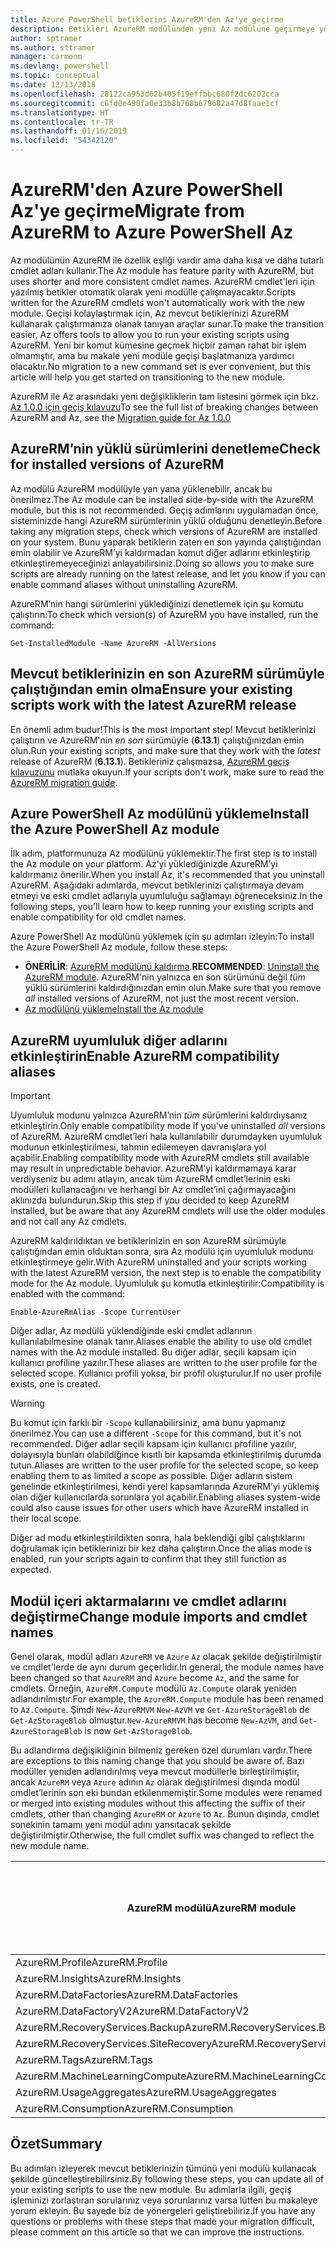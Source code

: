 ```yaml
---
title: Azure PowerShell betiklerini AzureRM'den Az'ye geçirme
description: Betikleri AzureRM modülünden yeni Az modülüne geçirmeye yönelik adımları ve araçları öğrenin.
author: sptramer
ms.author: sttramer
manager: carmonm
ms.devlang: powershell
ms.topic: conceptual
ms.date: 12/13/2018
ms.openlocfilehash: 28122ca953d62b405f19effbbc680f2dc6202cca
ms.sourcegitcommit: c6fd0e490fa0e33b8b768b679682a47d8faae1cf
ms.translationtype: HT
ms.contentlocale: tr-TR
ms.lasthandoff: 01/16/2019
ms.locfileid: "54342120"
---
```

# <a name="migrate-from-azurerm-to-azure-powershell-az"></a><span data-ttu-id="1c950-103">AzureRM'den Azure PowerShell Az'ye geçirme</span><span class="sxs-lookup"><span data-stu-id="1c950-103">Migrate from AzureRM to Azure PowerShell Az</span></span>

<span data-ttu-id="1c950-104">Az modülünün AzureRM ile özellik eşliği vardır ama daha kısa ve daha tutarlı cmdlet adları kullanır.</span><span class="sxs-lookup"><span data-stu-id="1c950-104">The Az module has feature parity with AzureRM, but uses shorter and more consistent cmdlet names.</span></span>
<span data-ttu-id="1c950-105">AzureRM cmdlet'leri için yazılmış betikler otomatik olarak yeni modülle çalışmayacaktır.</span><span class="sxs-lookup"><span data-stu-id="1c950-105">Scripts written for the AzureRM cmdlets won't automatically work with the new module.</span></span> <span data-ttu-id="1c950-106">Geçişi kolaylaştırmak için, Az mevcut betiklerinizi AzureRM kullanarak çalıştırmanıza olanak tanıyan araçlar sunar.</span><span class="sxs-lookup"><span data-stu-id="1c950-106">To make the transition easier, Az offers tools to allow you to run your existing scripts using AzureRM.</span></span> <span data-ttu-id="1c950-107">Yeni bir komut kümesine geçmek hiçbir zaman rahat bir işlem olmamıştır, ama bu makale yeni modüle geçişi başlatmanıza yardımcı olacaktır.</span><span class="sxs-lookup"><span data-stu-id="1c950-107">No migration to a new command set is ever convenient, but this article will help you get started on transitioning to the new module.</span></span>

<span data-ttu-id="1c950-108">AzureRM ile Az arasındaki yeni değişikliklerin tam listesini görmek için bkz. [Az 1.0.0 için geçiş kılavuzu](migrate-az-1.0.0.md)</span><span class="sxs-lookup"><span data-stu-id="1c950-108">To see the full list of breaking changes between AzureRM and Az, see the [Migration guide for Az 1.0.0](migrate-az-1.0.0.md)</span></span>

## <a name="check-for-installed-versions-of-azurerm"></a><span data-ttu-id="1c950-109">AzureRM’nin yüklü sürümlerini denetleme</span><span class="sxs-lookup"><span data-stu-id="1c950-109">Check for installed versions of AzureRM</span></span>

<span data-ttu-id="1c950-110">Az modülü AzureRM modülüyle yan yana yüklenebilir, ancak bu önerilmez.</span><span class="sxs-lookup"><span data-stu-id="1c950-110">The Az module can be installed side-by-side with the AzureRM module, but this is not recommended.</span></span> <span data-ttu-id="1c950-111">Geçiş adımlarını uygulamadan önce, sisteminizde hangi AzureRM sürümlerinin yüklü olduğunu denetleyin.</span><span class="sxs-lookup"><span data-stu-id="1c950-111">Before taking any migration steps, check which versions of AzureRM are installed on your system.</span></span> <span data-ttu-id="1c950-112">Bunu yaparak betiklerin zaten en son yayında çalıştığından emin olabilir ve AzureRM’yi kaldırmadan komut diğer adlarını etkinleştirip etkinleştiremeyeceğinizi anlayabilirsiniz.</span><span class="sxs-lookup"><span data-stu-id="1c950-112">Doing so allows you to make sure scripts are already running on the latest release, and let you know if you can enable command aliases without uninstalling AzureRM.</span></span>

<span data-ttu-id="1c950-113">AzureRM’nin hangi sürümlerini yüklediğinizi denetlemek için şu komutu çalıştırın:</span><span class="sxs-lookup"><span data-stu-id="1c950-113">To check which version(s) of AzureRM you have installed, run the command:</span></span>

```powershell-interactive
Get-InstalledModule -Name AzureRM -AllVersions
```

## <a name="ensure-your-existing-scripts-work-with-the-latest-azurerm-release"></a><span data-ttu-id="1c950-114">Mevcut betiklerinizin en son AzureRM sürümüyle çalıştığından emin olma</span><span class="sxs-lookup"><span data-stu-id="1c950-114">Ensure your existing scripts work with the latest AzureRM release</span></span>

<span data-ttu-id="1c950-115">En önemli adım budur!</span><span class="sxs-lookup"><span data-stu-id="1c950-115">This is the most important step!</span></span> <span data-ttu-id="1c950-116">Mevcut betiklerinizi çalıştırın ve AzureRM'nin _en son_ sürümüyle (__6.13.1__) çalıştığınızdan emin olun.</span><span class="sxs-lookup"><span data-stu-id="1c950-116">Run your existing scripts, and make sure that they work with the _latest_ release of AzureRM (__6.13.1__).</span></span> <span data-ttu-id="1c950-117">Betikleriniz çalışmazsa, [AzureRM geçiş kılavuzunu](/powershell/azure/azurerm/migration-guide.6.0.0) mutlaka okuyun.</span><span class="sxs-lookup"><span data-stu-id="1c950-117">If your scripts don't work, make sure to read the [AzureRM migration guide](/powershell/azure/azurerm/migration-guide.6.0.0).</span></span>

## <a name="install-the-azure-powershell-az-module"></a><span data-ttu-id="1c950-118">Azure PowerShell Az modülünü yükleme</span><span class="sxs-lookup"><span data-stu-id="1c950-118">Install the Azure PowerShell Az module</span></span>

<span data-ttu-id="1c950-119">İlk adım, platformunuza Az modülünü yüklemektir.</span><span class="sxs-lookup"><span data-stu-id="1c950-119">The first step is to install the Az module on your platform.</span></span> <span data-ttu-id="1c950-120">Az’yi yüklediğinizde AzureRM’yi kaldırmanız önerilir.</span><span class="sxs-lookup"><span data-stu-id="1c950-120">When you install Az, it's recommended that you uninstall AzureRM.</span></span> <span data-ttu-id="1c950-121">Aşağıdaki adımlarda, mevcut betiklerinizi çalıştırmaya devam etmeyi ve eski cmdlet adlarıyla uyumluluğu sağlamayı öğreneceksiniz.</span><span class="sxs-lookup"><span data-stu-id="1c950-121">In the following steps, you'll learn how to keep running your existing scripts and enable compatibility for old cmdlet names.</span></span>

<span data-ttu-id="1c950-122">Azure PowerShell Az modülünü yüklemek için şu adımları izleyin:</span><span class="sxs-lookup"><span data-stu-id="1c950-122">To install the Azure PowerShell Az module, follow these steps:</span></span>

* <span data-ttu-id="1c950-123">__ÖNERİLİR__: [AzureRM modülünü kaldırma](/powershell/azure/uninstall-az-ps#uninstall-the-azurerm-module).</span><span class="sxs-lookup"><span data-stu-id="1c950-123">__RECOMMENDED__: [Uninstall the AzureRM module](/powershell/azure/uninstall-az-ps#uninstall-the-azurerm-module).</span></span>
  <span data-ttu-id="1c950-124">AzureRM'nin yalnızca en son sürümünü değil _tüm_ yüklü sürümlerini kaldırdığınızdan emin olun.</span><span class="sxs-lookup"><span data-stu-id="1c950-124">Make sure that you remove _all_ installed versions of AzureRM, not just the most recent version.</span></span>
* [<span data-ttu-id="1c950-125">Az modülünü yükleme</span><span class="sxs-lookup"><span data-stu-id="1c950-125">Install the Az module</span></span>](install-az-ps.md)

## <a name="a-namealiasesenable-azurerm-compatibility-aliases"></a><span data-ttu-id="1c950-126"><a name="aliases"/>AzureRM uyumluluk diğer adlarını etkinleştirin</span><span class="sxs-lookup"><span data-stu-id="1c950-126"><a name="aliases"/>Enable AzureRM compatibility aliases</span></span> 

> [!IMPORTANT]
>
> <span data-ttu-id="1c950-127">Uyumluluk modunu yalnızca AzureRM’nin _tüm_ sürümlerini kaldırdıysanız etkinleştirin.</span><span class="sxs-lookup"><span data-stu-id="1c950-127">Only enable compatibility mode if you've uninstalled _all_ versions of AzureRM.</span></span> <span data-ttu-id="1c950-128">AzureRM cmdlet’leri hala kullanılabilir durumdayken uyumluluk modunun etkinleştirilmesi, tahmin edilemeyen davranışlara yol açabilir.</span><span class="sxs-lookup"><span data-stu-id="1c950-128">Enabling compatibility mode with AzureRM cmdlets still available may result in unpredictable behavior.</span></span> <span data-ttu-id="1c950-129">AzureRM’yi kaldırmamaya karar verdiyseniz bu adımı atlayın, ancak tüm AzureRM cmdlet’lerinin eski modülleri kullanacağını ve herhangi bir Az cmdlet’ini çağırmayacağını aklınızda bulundurun.</span><span class="sxs-lookup"><span data-stu-id="1c950-129">Skip this step if you decided to keep AzureRM installed, but be aware that any AzureRM cmdlets will use the older modules and not call any Az cmdlets.</span></span>

<span data-ttu-id="1c950-130">AzureRM kaldırıldıktan ve betiklerinizin en son AzureRM sürümüyle çalıştığından emin olduktan sonra, sıra Az modülü için uyumluluk modunu etkinleştirmeye gelir.</span><span class="sxs-lookup"><span data-stu-id="1c950-130">With AzureRM uninstalled and your scripts working with the latest AzureRM version, the next step is to enable the compatibility mode for the Az module.</span></span> <span data-ttu-id="1c950-131">Uyumluluk şu komutla etkinleştirilir:</span><span class="sxs-lookup"><span data-stu-id="1c950-131">Compatibility is enabled with the command:</span></span>

```powershell-interactive
Enable-AzureRmAlias -Scope CurrentUser
```

<span data-ttu-id="1c950-132">Diğer adlar, Az modülü yüklendiğinde eski cmdlet adlarının kullanılabilmesine olanak tanır.</span><span class="sxs-lookup"><span data-stu-id="1c950-132">Aliases enable the ability to use old cmdlet names with the Az module installed.</span></span> <span data-ttu-id="1c950-133">Bu diğer adlar, seçili kapsam için kullanıcı profiline yazılır.</span><span class="sxs-lookup"><span data-stu-id="1c950-133">These aliases are written to the user profile for the selected scope.</span></span> <span data-ttu-id="1c950-134">Kullanıcı profili yoksa, bir profil oluşturulur.</span><span class="sxs-lookup"><span data-stu-id="1c950-134">If no user profile exists, one is created.</span></span>

> [!WARNING]
>
> <span data-ttu-id="1c950-135">Bu komut için farklı bir `-Scope` kullanabilirsiniz, ama bunu yapmanız önerilmez.</span><span class="sxs-lookup"><span data-stu-id="1c950-135">You can use a different `-Scope` for this command, but it's not recommended.</span></span> <span data-ttu-id="1c950-136">Diğer adlar seçili kapsam için kullanıcı profiline yazılır, dolayısıyla bunları olabildiğince kısıtlı bir kapsamda etkinleştirilmiş durumda tutun.</span><span class="sxs-lookup"><span data-stu-id="1c950-136">Aliases are written to the user profile for the selected scope, so keep enabling them to as limited a scope as possible.</span></span> <span data-ttu-id="1c950-137">Diğer adların sistem genelinde etkinleştirilmesi, kendi yerel kapsamlarında AzureRM’yi yüklemiş olan diğer kullanıcılarda sorunlara yol açabilir.</span><span class="sxs-lookup"><span data-stu-id="1c950-137">Enabling aliases system-wide could also cause issues for other users which have AzureRM installed in their local scope.</span></span>

<span data-ttu-id="1c950-138">Diğer ad modu etkinleştirildikten sonra, hala beklendiği gibi çalıştıklarını doğrulamak için betiklerinizi bir kez daha çalıştırın.</span><span class="sxs-lookup"><span data-stu-id="1c950-138">Once the alias mode is enabled, run your scripts again to confirm that they still function as expected.</span></span> 

## <a name="change-module-imports-and-cmdlet-names"></a><span data-ttu-id="1c950-139">Modül içeri aktarmalarını ve cmdlet adlarını değiştirme</span><span class="sxs-lookup"><span data-stu-id="1c950-139">Change module imports and cmdlet names</span></span>

<span data-ttu-id="1c950-140">Genel olarak, modül adları `AzureRM` ve `Azure` `Az` olacak şekilde değiştirilmiştir ve cmdlet'lerde de aynı durum geçerlidir.</span><span class="sxs-lookup"><span data-stu-id="1c950-140">In general, the module names have been changed so that `AzureRM` and `Azure` become `Az`, and the same for cmdlets.</span></span>
<span data-ttu-id="1c950-141">Örneğin, `AzureRM.Compute` modülü `Az.Compute` olarak yeniden adlandırılmıştır.</span><span class="sxs-lookup"><span data-stu-id="1c950-141">For example, the `AzureRM.Compute` module has been renamed to `Az.Compute`.</span></span> <span data-ttu-id="1c950-142">Şimdi `New-AzureRMVM` `New-AzVM` ve `Get-AzureStorageBlob` de `Get-AzStorageBlob` olmuştur.</span><span class="sxs-lookup"><span data-stu-id="1c950-142">`New-AzureRMVM` has become `New-AzVM`, and `Get-AzureStorageBlob` is now `Get-AzStorageBlob`.</span></span>

<span data-ttu-id="1c950-143">Bu adlandırma değişikliğinin bilmeniz gereken özel durumları vardır.</span><span class="sxs-lookup"><span data-stu-id="1c950-143">There are exceptions to this naming change that you should be aware of.</span></span> <span data-ttu-id="1c950-144">Bazı modüller yeniden adlandırılmış veya mevcut modüllerle birleştirilmiştir, ancak `AzureRM` veya `Azure` adının `Az` olarak değiştirilmesi dışında modül cmdlet’lerinin son eki bundan etkilenmemiştir.</span><span class="sxs-lookup"><span data-stu-id="1c950-144">Some modules were renamed or merged into existing modules without this affecting the suffix of their cmdlets, other than changing `AzureRM` or `Azure` to `Az`.</span></span> <span data-ttu-id="1c950-145">Bunun dışında, cmdlet sonekinin tamamı yeni modül adını yansıtacak şekilde değiştirilmiştir.</span><span class="sxs-lookup"><span data-stu-id="1c950-145">Otherwise, the full cmdlet suffix was changed to reflect the new module name.</span></span>

| <span data-ttu-id="1c950-146">AzureRM modülü</span><span class="sxs-lookup"><span data-stu-id="1c950-146">AzureRM module</span></span> | <span data-ttu-id="1c950-147">Az modülü</span><span class="sxs-lookup"><span data-stu-id="1c950-147">Az module</span></span> | <span data-ttu-id="1c950-148">Cmdlet soneki değişti mi?</span><span class="sxs-lookup"><span data-stu-id="1c950-148">Cmdlet suffix changed?</span></span> |
|----------------|-----------|------------------------|
| <span data-ttu-id="1c950-149">AzureRM.Profile</span><span class="sxs-lookup"><span data-stu-id="1c950-149">AzureRM.Profile</span></span> | <span data-ttu-id="1c950-150">Az.Accounts</span><span class="sxs-lookup"><span data-stu-id="1c950-150">Az.Accounts</span></span> | <span data-ttu-id="1c950-151">Evet</span><span class="sxs-lookup"><span data-stu-id="1c950-151">Yes</span></span> |
| <span data-ttu-id="1c950-152">AzureRM.Insights</span><span class="sxs-lookup"><span data-stu-id="1c950-152">AzureRM.Insights</span></span> | <span data-ttu-id="1c950-153">Az.Monitor</span><span class="sxs-lookup"><span data-stu-id="1c950-153">Az.Monitor</span></span> | <span data-ttu-id="1c950-154">Evet</span><span class="sxs-lookup"><span data-stu-id="1c950-154">Yes</span></span> |
| <span data-ttu-id="1c950-155">AzureRM.DataFactories</span><span class="sxs-lookup"><span data-stu-id="1c950-155">AzureRM.DataFactories</span></span> | <span data-ttu-id="1c950-156">Az.DataFactory</span><span class="sxs-lookup"><span data-stu-id="1c950-156">Az.DataFactory</span></span> | <span data-ttu-id="1c950-157">Evet</span><span class="sxs-lookup"><span data-stu-id="1c950-157">Yes</span></span> |
| <span data-ttu-id="1c950-158">AzureRM.DataFactoryV2</span><span class="sxs-lookup"><span data-stu-id="1c950-158">AzureRM.DataFactoryV2</span></span> | <span data-ttu-id="1c950-159">Az.DataFactory</span><span class="sxs-lookup"><span data-stu-id="1c950-159">Az.DataFactory</span></span> | <span data-ttu-id="1c950-160">Evet</span><span class="sxs-lookup"><span data-stu-id="1c950-160">Yes</span></span> |
| <span data-ttu-id="1c950-161">AzureRM.RecoveryServices.Backup</span><span class="sxs-lookup"><span data-stu-id="1c950-161">AzureRM.RecoveryServices.Backup</span></span> | <span data-ttu-id="1c950-162">Az.RecoveryServices</span><span class="sxs-lookup"><span data-stu-id="1c950-162">Az.RecoveryServices</span></span> | <span data-ttu-id="1c950-163">Hayır</span><span class="sxs-lookup"><span data-stu-id="1c950-163">No</span></span> |
| <span data-ttu-id="1c950-164">AzureRM.RecoveryServices.SiteRecovery</span><span class="sxs-lookup"><span data-stu-id="1c950-164">AzureRM.RecoveryServices.SiteRecovery</span></span> | <span data-ttu-id="1c950-165">Az.RecoveryServices</span><span class="sxs-lookup"><span data-stu-id="1c950-165">Az.RecoveryServices</span></span> | <span data-ttu-id="1c950-166">Hayır</span><span class="sxs-lookup"><span data-stu-id="1c950-166">No</span></span> |
| <span data-ttu-id="1c950-167">AzureRM.Tags</span><span class="sxs-lookup"><span data-stu-id="1c950-167">AzureRM.Tags</span></span> | <span data-ttu-id="1c950-168">Az.Resources</span><span class="sxs-lookup"><span data-stu-id="1c950-168">Az.Resources</span></span> | <span data-ttu-id="1c950-169">Hayır</span><span class="sxs-lookup"><span data-stu-id="1c950-169">No</span></span> |
| <span data-ttu-id="1c950-170">AzureRM.MachineLearningCompute</span><span class="sxs-lookup"><span data-stu-id="1c950-170">AzureRM.MachineLearningCompute</span></span> | <span data-ttu-id="1c950-171">Az.MachineLearning</span><span class="sxs-lookup"><span data-stu-id="1c950-171">Az.MachineLearning</span></span> | <span data-ttu-id="1c950-172">Hayır</span><span class="sxs-lookup"><span data-stu-id="1c950-172">No</span></span> |
| <span data-ttu-id="1c950-173">AzureRM.UsageAggregates</span><span class="sxs-lookup"><span data-stu-id="1c950-173">AzureRM.UsageAggregates</span></span> | <span data-ttu-id="1c950-174">Az.Billing</span><span class="sxs-lookup"><span data-stu-id="1c950-174">Az.Billing</span></span> | <span data-ttu-id="1c950-175">Hayır</span><span class="sxs-lookup"><span data-stu-id="1c950-175">No</span></span> |
| <span data-ttu-id="1c950-176">AzureRM.Consumption</span><span class="sxs-lookup"><span data-stu-id="1c950-176">AzureRM.Consumption</span></span> | <span data-ttu-id="1c950-177">Az.Billing</span><span class="sxs-lookup"><span data-stu-id="1c950-177">Az.Billing</span></span> | <span data-ttu-id="1c950-178">Hayır</span><span class="sxs-lookup"><span data-stu-id="1c950-178">No</span></span> |

## <a name="summary"></a><span data-ttu-id="1c950-179">Özet</span><span class="sxs-lookup"><span data-stu-id="1c950-179">Summary</span></span>

<span data-ttu-id="1c950-180">Bu adımları izleyerek mevcut betiklerinizin tümünü yeni modülü kullanacak şekilde güncelleştirebilirsiniz.</span><span class="sxs-lookup"><span data-stu-id="1c950-180">By following these steps, you can update all of your existing scripts to use the new module.</span></span> <span data-ttu-id="1c950-181">Bu adımlarla ilgili, geçiş işleminizi zorlaştıran sorularınız veya sorunlarınız varsa lütfen bu makaleye yorum ekleyin. Bu sayede biz de yönergeleri geliştirebiliriz.</span><span class="sxs-lookup"><span data-stu-id="1c950-181">If you have any questions or problems with these steps that made your migration difficult, please comment on this article so that we can improve the instructions.</span></span>
